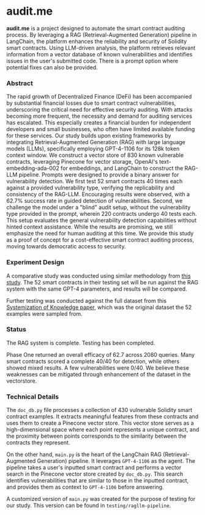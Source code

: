 # audit.me
**audit.me** is a project designed to automate the smart contract auditing process. By leveraging a RAG (Retrieval-Augmented Generation) pipeline in LangChain, the platform enhances the reliability and security of Solidity smart contracts. Using LLM-driven analysis, the platform retrieves relevant information from a vector database of known vulnerabilities and identifies issues in the user's submitted code. There is a prompt option where potential fixes can also be provided.

### Abstract
The rapid growth of Decentralized Finance (DeFi) has been accompanied by substantial financial losses due to smart contract vulnerabilities, underscoring the critical need for effective security auditing. With attacks becoming more frequent, the necessity and demand for auditing services has escalated. This especially creates a financial burden for independent developers and small businesses, who often have limited available funding for these services. Our study builds upon existing frameworks by integrating Retrieval-Augmented Generation (RAG) with large language models (LLMs), specifically employing GPT-4-1106 for its 128k token context window. We construct a vector store of 830 known vulnerable contracts, leveraging Pinecone for vector storage, OpenAI's text-embedding-ada-002 for embeddings, and LangChain to construct the RAG-LLM pipeline. Prompts were designed to provide a binary answer for vulnerability detection. We first test 52 smart contracts 40 times each against a provided vulnerability type, verifying the replicability and consistency of the RAG-LLM. Encouraging results were observed, with a 62.7% success rate in guided detection of vulnerabilities. Second, we challenge the model under a "blind" audit setup, without the vulnerability type provided in the prompt, wherein 220 contracts undergo 40 tests each. This setup evaluates the general vulnerability detection capabilities without hinted context assistance. While the results are promising, we still emphasize the need for human auditing at this time. We provide this study as a proof of concept for a cost-effective smart contract auditing process, moving towards democratic access to security.

### Experiment Design

A comparative study was conducted using similar methodology from [this study](https://arxiv.org/abs/2306.12338). The 52 smart contracts in their testing set will be run against the RAG system with the same GPT-4 parameters, and results will be compared.

Further testing was conducted against the full dataset from this [Systemization of Knowledge paper](https://arxiv.org/abs/2208.13035), which was the original dataset the 52 examples were sampled from.

### Status

The RAG system is complete. Testing has been completed.

Phase One returned an overall efficacy of 62.7 across 2080 queries. Many smart contracts scored a complete 40/40 for detection, while others showed mixed results. A few vulnerabilities were 0/40. We believe these weaknesses can be mitigated through enhancement of the dataset in the vectorstore.

### Technical Details

The `doc_db.py` file processes a collection of 430 vulnerable Solidity smart contract examples. It extracts meaningful features from these contracts and uses them to create a Pinecone vector store. This vector store serves as a high-dimensional space where each point represents a unique contract, and the proximity between points corresponds to the similarity between the contracts they represent.

On the other hand, `main.py` is the heart of the LangChain RAG (Retrieval-Augmented Generation) pipeline. It leverages `GPT-4-1106` as the agent. The pipeline takes a user's inputted smart contract and performs a vector search in the Pinecone vector store created by `doc_db.py`. This search identifies vulnerabilities that are similar to those in the inputted contract, and provides them as context to `GPT-4-1106` before answering.

A customized version of `main.py` was created for the purpose of testing for our study. This version can be found in `testing/ragllm-pipeline`.